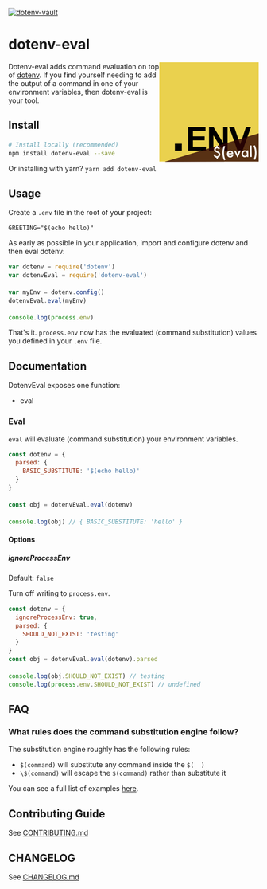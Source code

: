 [![dotenv-vault](https://badge.dotenv.org/works-with.svg?r=1)](https://www.dotenv.org/r/github.com/dotenv-org/dotenv-vault?r=1)

# dotenv-eval

<img src="https://raw.githubusercontent.com/motdotla/dotenv-eval/master/dotenv-eval.png" alt="dotenv-eval" align="right" />

Dotenv-eval adds command evaluation on top of 
[dotenv](http://github.com/motdotla/dotenv). If you find yourself needing to
add the output of a command in one of your environment variables, then
dotenv-eval is your tool.

## Install

```bash
# Install locally (recommended)
npm install dotenv-eval --save
```

Or installing with yarn? `yarn add dotenv-eval`

## Usage

Create a `.env` file in the root of your project:

```dosini
GREETING="$(echo hello)"
```

As early as possible in your application, import and configure dotenv and then eval dotenv:

```javascript
var dotenv = require('dotenv')
var dotenvEval = require('dotenv-eval')

var myEnv = dotenv.config()
dotenvEval.eval(myEnv)

console.log(process.env)
```

That's it. `process.env` now has the evaluated (command substitution) values you defined in your `.env` file.

## Documentation

DotenvEval exposes one function:

* eval

### Eval

`eval` will evaluate (command substitution) your environment variables.

```js
const dotenv = {
  parsed: {
    BASIC_SUBSTITUTE: '$(echo hello)'
  }
}

const obj = dotenvEval.eval(dotenv)

console.log(obj) // { BASIC_SUBSTITUTE: 'hello' }
```

#### Options

##### ignoreProcessEnv

Default: `false`

Turn off writing to `process.env`.

```js
const dotenv = {
  ignoreProcessEnv: true,
  parsed: {
    SHOULD_NOT_EXIST: 'testing'
  }
}
const obj = dotenvEval.eval(dotenv).parsed

console.log(obj.SHOULD_NOT_EXIST) // testing
console.log(process.env.SHOULD_NOT_EXIST) // undefined
```

## FAQ

### What rules does the command substitution engine follow?

The substitution engine roughly has the following rules:

* `$(command)` will substitute any command inside the `$(  )`
* `\$(command)` will escape the `$(command)` rather than substitute it

You can see a full list of examples [here](https://github.com/motdotla/dotenv-eval/blob/master/tests/.env).

## Contributing Guide

See [CONTRIBUTING.md](CONTRIBUTING.md)

## CHANGELOG

See [CHANGELOG.md](CHANGELOG.md)
